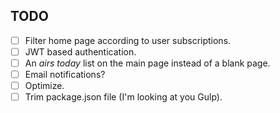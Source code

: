 ## TODO

- [ ] Filter home page according to user subscriptions.
- [ ] JWT based authentication.
- [ ] An _airs today_ list on the main page instead of a blank page.
- [ ] Email notifications?
- [ ] Optimize.
- [ ] Trim package.json file (I'm looking at you Gulp).
